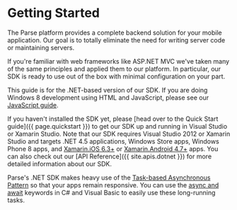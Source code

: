 # Getting Started

The Parse platform provides a complete backend solution for your mobile application. Our goal is to totally eliminate the need for writing server code or maintaining servers.

If you're familiar with web frameworks like ASP.NET MVC we've taken many of the same principles and applied them to our platform. In particular, our SDK is ready to use out of the box with minimal configuration on your part.

<div class='tip info'><div>
  This guide is for the .NET-based version of our SDK. If you are doing Windows 8 development using HTML and JavaScript, please see our <a href="{{ site.baseurl }}/js/guide">JavaScript guide</a>.
</div></div>

If you haven't installed the SDK yet, please [head over to the Quick Start guide]({{ page.quickstart }}) to get our SDK up and running in Visual Studio or Xamarin Studio. Note that our SDK requires Visual Studio 2012 or Xamarin Studio and targets .NET 4.5 applications, Windows Store apps, Windows Phone 8 apps, and [Xamarin.iOS 6.3+](http://docs.xamarin.com/releases/ios/xamarin.ios_6/xamarin.ios_6.3) or [Xamarin.Android 4.7+](http://docs.xamarin.com/releases/android/xamarin.android_4/xamarin.android_4.7) apps. You can also check out our [API Reference]({{ site.apis.dotnet }}) for more detailed information about our SDK.

Parse's .NET SDK makes heavy use of the [Task-based Asynchronous Pattern](http://msdn.microsoft.com/en-us/library/hh873175.aspx) so that your apps remain responsive. You can use the [async and await](http://msdn.microsoft.com/en-us/library/hh191443.aspx) keywords in C# and Visual Basic to easily use these long-running tasks.
